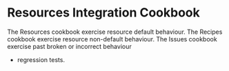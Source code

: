 # Resources Integration Cookbook

The Resources cookbook exercise resource default behaviour.
The Recipes cookbook exercise resource non-default behaviour.
The Issues cookbook exercise past broken or incorrect behaviour 
- regression tests.
